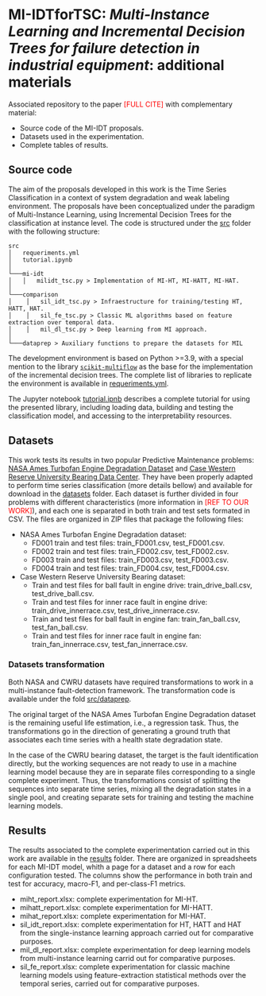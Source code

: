 # MI-IDTforTSC: *Multi-Instance Learning and Incremental Decision Trees for failure detection in industrial equipment*: additional materials

Associated repository to the paper <span style="color:red">[FULL CITE]</span> with complementary material:

* Source code of the MI-IDT proposals.
* Datasets used in the experimentation.
* Complete tables of results.

## Source code

The aim of the proposals developed in this work is the Time Series Classification in a context of system degradation and weak labeling environment. The proposals have been conceptualized under the paradigm of Multi-Instance Learning, using Incremental Decision Trees for the classification at instance level. The code is structured under the [src](https://github.com/aestebant/MI-IDTforTSC/blob/main/src) folder with the following structure:
```
src
│   requeriments.yml
│   tutorial.ipynb
│
└───mi-idt
│   │   milidt_tsc.py > Implementation of MI-HT, MI-HATT, MI-HAT.
│   
└───comparison
│    │   sil_idt_tsc.py > Infraestructure for training/testing HT, HATT, HAT.
│    │   sil_fe_tsc.py > Classic ML algorithms based on feature extraction over temporal data.
│    │   mil_dl_tsc.py > Deep learning from MI approach.
│   
└───dataprep > Auxiliary functions to prepare the datasets for MIL
```

The development environment is based on Python >=3.9, with a special mention to the library [`scikit-multiflow`](https://scikit-multiflow.github.io) as the base for the implementation of the incremental decision trees. The complete list of libraries to replicate the environment is available in [requeriments.yml](https://github.com/aestebant/MI-IDTforTSC/blob/main/src/requeriments.yml).

The Jupyter notebook [tutorial.ipnb](https://github.com/aestebant/MI-IDTforTSC/blob/main/src/tutorial.ipynb) describes a complete tutorial for using the presented library, including loading data, building and testing the classification model, and accessing to the interpretability resources.

## Datasets

This work tests its results in two popular Predictive Maintenance problems: [NASA Ames Turbofan Engine Degradation Dataset](https://ti.arc.nasa.gov/tech/dash/groups/pcoe/prognostic-data-repository/#turbofan) and [Case Western Reserve University Bearing Data Center](https://engineering.case.edu/bearingdatacenter). They have been properly adapted to perform time series classification (more details bellow) and available for download in the [datasets](https://github.com/aestebant/MI-IDTforTSC/blob/main/datasets) folder. Each dataset is further divided in four problems with different characteristics (more information in <span style="color:red">[REF TO OUR WORK]</span>), and each one is separated in both train and test sets formated in CSV. The files are organized in ZIP files that package the following files:

* NASA Ames Turbofan Engine Degradation dataset:
    * FD001 train and test files: train_FD001.csv, test_FD001.csv.
    * FD002 train and test files: train_FD002.csv, test_FD002.csv.
    * FD003 train and test files: train_FD003.csv, test_FD003.csv.
    * FD004 train and test files: train_FD004.csv, test_FD004.csv.
* Case Western Reserve University Bearing dataset:
    * Train and test files for ball fault in engine drive: train_drive_ball.csv, test_drive_ball.csv.
    * Train and test files for inner race fault in engine drive: train_drive_innerrace.csv, test_drive_innerrace.csv.
    * Train and test files for ball fault in engine fan: train_fan_ball.csv, test_fan_ball.csv.
    * Train and test files for inner race fault in engine fan: train_fan_innerrace.csv, test_fan_innerrace.csv.

### Datasets transformation

Both NASA and CWRU datasets have required transformations to work in a multi-instance fault-detection framework. The transformation code is available under the fold [src/dataprep](https://github.com/aestebant/MI-IDTforTSC/blob/main/src/dataprep).

The original target of the NASA Ames Turbofan Engine Degradation dataset is the remaining useful life estimation, i.e., a regression task. Thus, the transformations go in the direction of generating a ground truth that associates each time series with a health state degradation state.

In the case of the CWRU bearing dataset, the target is the fault identification directly, but the working sequences are not ready to use in a machine learning model because they are in separate files corresponding to a single complete experiment. Thus, the transformations consist of splitting the sequences into separate time series, mixing all the degradation states in a single pool, and creating separate sets for training and testing the machine learning models.

## Results

The results associated to the complete experimentation carried out in this work are available in the [results](https://github.com/aestebant/MI-IDTforTSC/blob/main/results) folder. There are organized in spreadsheets for each MI-IDT model, whith a page for a dataset and a row for each configuration tested. The columns show the performance in both train and test for accuracy, macro-F1, and per-class-F1 metrics.

* miht_report.xlsx: complete experimentation for MI-HT.
* mihatt_report.xlsx: complete experimentation for MI-HATT.
* mihat_report.xlsx: complete experimentation for MI-HAT.
* sil_idt_report.xlsx: complete experimentation for HT, HATT and HAT from the single-instance learning approach carried out for comparative purposes.
* mil_dl_report.xlsx: complete experimentation for deep learning models from multi-instance learning carrid out for comparative purposes.
* sil_fe_report.xlsx: complete experimentation for classic machine learning models using feature-extraction statistical methods over the temporal series, carried out for comparative purposes.